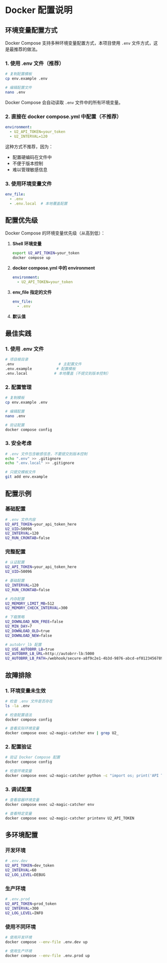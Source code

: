 # Docker 配置说明

## 环境变量配置方式

Docker Compose 支持多种环境变量配置方式，本项目使用 `.env` 文件方式，这是最推荐的做法。

### 1. 使用 .env 文件（推荐）

```bash
# 复制配置模板
cp env.example .env

# 编辑配置文件
nano .env
```

Docker Compose 会自动读取 `.env` 文件中的所有环境变量。

### 2. 直接在 docker compose.yml 中配置（不推荐）

```yaml
environment:
  - U2_API_TOKEN=your_token
  - U2_INTERVAL=120
```

这种方式不推荐，因为：
- 配置硬编码在文件中
- 不便于版本控制
- 难以管理敏感信息

### 3. 使用环境变量文件

```yaml
env_file:
  - .env
  - .env.local  # 本地覆盖配置
```

## 配置优先级

Docker Compose 的环境变量优先级（从高到低）：

1. **Shell 环境变量**
   ```bash
   export U2_API_TOKEN=your_token
   docker compose up
   ```

2. **docker compose.yml 中的 environment**
   ```yaml
   environment:
     - U2_API_TOKEN=your_token
   ```

3. **env_file 指定的文件**
   ```yaml
   env_file:
     - .env
   ```

4. **默认值**

## 最佳实践

### 1. 使用 .env 文件

```bash
# 项目根目录
.env                    # 主配置文件
.env.example           # 配置模板
.env.local            # 本地覆盖（不提交到版本控制）
```

### 2. 配置管理

```bash
# 复制模板
cp env.example .env

# 编辑配置
nano .env

# 验证配置
docker compose config
```

### 3. 安全考虑

```bash
# .env 文件包含敏感信息，不要提交到版本控制
echo ".env" >> .gitignore
echo ".env.local" >> .gitignore

# 只提交模板文件
git add env.example
```

## 配置示例

### 基础配置

```bash
# .env 文件内容
U2_API_TOKEN=your_api_token_here
U2_UID=50096
U2_INTERVAL=120
U2_RUN_CRONTAB=false
```

### 完整配置

```bash
# 认证配置
U2_API_TOKEN=your_api_token_here
U2_UID=50096

# 基础配置
U2_INTERVAL=120
U2_RUN_CRONTAB=false

# 内存配置
U2_MEMORY_LIMIT_MB=512
U2_MEMORY_CHECK_INTERVAL=300

# 下载策略
U2_DOWNLOAD_NON_FREE=false
U2_MIN_DAY=7
U2_DOWNLOAD_OLD=true
U2_DOWNLOAD_NEW=false

# autobrr_lb 配置
U2_USE_AUTOBRR_LB=true
U2_AUTOBRR_LB_URL=http://autobrr-lb:5000
U2_AUTOBRR_LB_PATH=/webhook/secure-a8f9c2e1-4b3d-9876-abcd-ef0123456789
```

## 故障排除

### 1. 环境变量未生效

```bash
# 检查 .env 文件是否存在
ls -la .env

# 检查配置语法
docker compose config

# 查看实际环境变量
docker compose exec u2-magic-catcher env | grep U2_
```

### 2. 配置验证

```bash
# 验证 Docker Compose 配置
docker compose config

# 检查环境变量
docker compose exec u2-magic-catcher python -c "import os; print('API Token:', '已设置' if os.getenv('U2_API_TOKEN') else '未设置')"
```

### 3. 调试配置

```bash
# 查看容器环境变量
docker compose exec u2-magic-catcher env

# 查看特定变量
docker compose exec u2-magic-catcher printenv U2_API_TOKEN
```

## 多环境配置

### 开发环境

```bash
# .env.dev
U2_API_TOKEN=dev_token
U2_INTERVAL=60
U2_LOG_LEVEL=DEBUG
```

### 生产环境

```bash
# .env.prod
U2_API_TOKEN=prod_token
U2_INTERVAL=300
U2_LOG_LEVEL=INFO
```

### 使用不同环境

```bash
# 使用开发环境
docker compose --env-file .env.dev up

# 使用生产环境
docker compose --env-file .env.prod up
```
